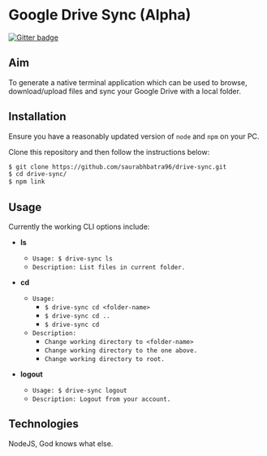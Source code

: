 # Google Drive Sync (Alpha)

[![Gitter badge](https://badges.gitter.im/saurabhbatra96/drive-sync.svg)](https://gitter.im/saurabhbatra96/drive-sync?utm_source=badge&utm_medium=badge&utm_campaign=pr-badge&utm_content=badge)

## Aim
To generate a native terminal application which can be used to browse, download/upload files and sync your Google Drive with a local folder.

## Installation
Ensure you have a reasonably updated version of `node` and `npm` on your PC.

Clone this repository and then follow the instructions below:
``` bash
$ git clone https://github.com/saurabhbatra96/drive-sync.git
$ cd drive-sync/
$ npm link
```

## Usage
Currently the working CLI options include:

- **ls**
	- `Usage: $ drive-sync ls`
	- `Description: List files in current folder.`

- **cd**
  - `Usage:`
    - `$ drive-sync cd <folder-name>`
    - `$ drive-sync cd ..`
    - `$ drive-sync cd`
  - `Description:`
    - `Change working directory to <folder-name>`
    - `Change working directory to the one above.`
    - `Change working directory to root.`

- **logout**
	- `Usage: $ drive-sync logout`
	- `Description: Logout from your account.`

## Technologies
NodeJS, God knows what else.
